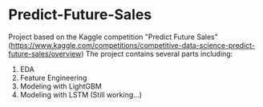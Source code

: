 # Predict-Future-Sales
Project based on the Kaggle competition "Predict Future Sales" (https://www.kaggle.com/competitions/competitive-data-science-predict-future-sales/overview)
The project contains several parts including:
1. EDA
2. Feature Engineering
3. Modeling with LightGBM
4. Modeling with LSTM (Still working...)
